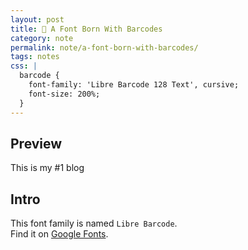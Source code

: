 ```yaml
---
layout: post
title: 🎱 A Font Born With Barcodes
category: note
permalink: note/a-font-born-with-barcodes/
tags: notes
css: |
  barcode {
    font-family: 'Libre Barcode 128 Text', cursive;
    font-size: 200%;
  }
---
```


<link href="https://fonts.googleapis.com/css?family=Libre+Barcode+128+Text" rel="stylesheet">

## Preview
<barcode>This is my #1 blog</barcode>

## Intro
This font family is named ```Libre Barcode```.  
Find it on [Google Fonts](https://fonts.google.com/?query=Libre+Barcode).
